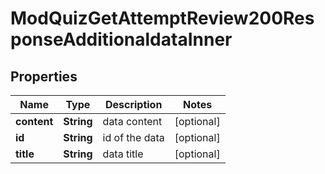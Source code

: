 

# ModQuizGetAttemptReview200ResponseAdditionaldataInner


## Properties

| Name | Type | Description | Notes |
|------------ | ------------- | ------------- | -------------|
|**content** | **String** | data content |  [optional] |
|**id** | **String** | id of the data |  [optional] |
|**title** | **String** | data title |  [optional] |



